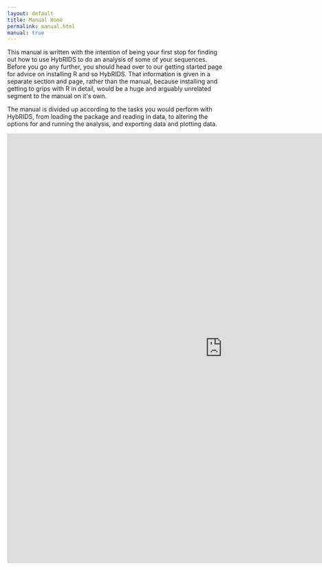 ```yaml
---
layout: default
title: Manual Home
permalink: manual.html
manual: true
---
```


This manual is written with the intention of being your first stop for finding out how to use HybRIDS to do an
analysis of some of your sequences. Before you go any further, you should head over to our getting started page for advice 
on installing R and so HybRIDS. That information is given in a separate section and page, rather than the manual, because installing and 
getting to grips with R in detail, would be a huge and arguably unrelated segment to the manual on it's own.

The manual is divided up according to the tasks you would perform with HybRIDS, from loading the package and reading in data, to altering the options for and running the analysis, and exporting data and plotting data.

<embed src="http://ward9250.github.io/HybRIDS/HybRIDS_user_manual.pdf" width="1000" height="1000">
